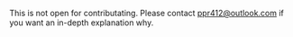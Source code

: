 This is not open for contributating. Please contact ppr412@outlook.com if you want an in-depth explanation why.
